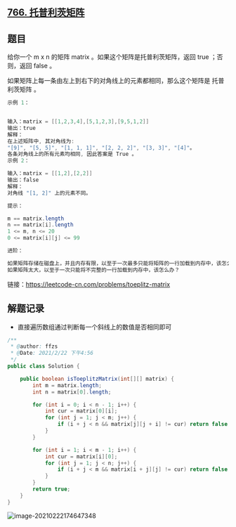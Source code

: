 ## [766. 托普利茨矩阵](https://leetcode-cn.com/problems/toeplitz-matrix/)

## 题目

给你一个 m x n 的矩阵 matrix 。如果这个矩阵是托普利茨矩阵，返回 true ；否则，返回 false 。

如果矩阵上每一条由左上到右下的对角线上的元素都相同，那么这个矩阵是 托普利茨矩阵 。

```java
示例 1：


输入：matrix = [[1,2,3,4],[5,1,2,3],[9,5,1,2]]
输出：true
解释：
在上述矩阵中, 其对角线为: 
"[9]", "[5, 5]", "[1, 1, 1]", "[2, 2, 2]", "[3, 3]", "[4]"。 
各条对角线上的所有元素均相同, 因此答案是 True 。
示例 2：

输入：matrix = [[1,2],[2,2]]
输出：false
解释：
对角线 "[1, 2]" 上的元素不同。
```

```java
提示：

m == matrix.length
n == matrix[i].length
1 <= m, n <= 20
0 <= matrix[i][j] <= 99
```

```java
进阶：

如果矩阵存储在磁盘上，并且内存有限，以至于一次最多只能将矩阵的一行加载到内存中，该怎么办？
如果矩阵太大，以至于一次只能将不完整的一行加载到内存中，该怎么办？
```


链接：https://leetcode-cn.com/problems/toeplitz-matrix

## 解题记录

+ 直接遍历数组通过判断每一个斜线上的数值是否相同即可

```java
/**
 * @author: ffzs
 * @Date: 2021/2/22 下午4:56
 */
public class Solution {

    public boolean isToeplitzMatrix(int[][] matrix) {
        int m = matrix.length;
        int n = matrix[0].length;

        for (int i = 0; i < n - 1; i++) {
            int cur = matrix[0][i];
            for (int j = 1; j < m; j++) {
                if (i + j < n && matrix[j][j + i] != cur) return false;
            }
        }

        for (int i = 1; i < m - 1; i++) {
            int cur = matrix[i][0];
            for (int j = 1; j < n; j++) {
                if (i + j < m && matrix[i + j][j] != cur) return false;
            }
        }
        return true;
    }
}
```

![image-20210222174647348](https://gitee.com/ffzs/picture_go/raw/master/img/image-20210222174647348.png)